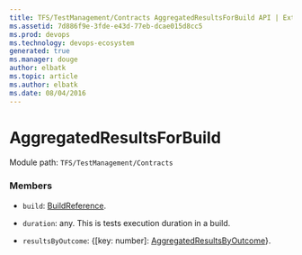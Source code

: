 ```yaml
---
title: TFS/TestManagement/Contracts AggregatedResultsForBuild API | Extensions for Visual Studio Team Services
ms.assetid: 7d886f9e-3fde-e43d-77eb-dcae015d8cc5
ms.prod: devops
ms.technology: devops-ecosystem
generated: true
ms.manager: douge
author: elbatk
ms.topic: article
ms.author: elbatk
ms.date: 08/04/2016
---
```


# AggregatedResultsForBuild

Module path: `TFS/TestManagement/Contracts`


### Members

* `build`: [BuildReference](../../../TFS/TestManagement/Contracts/BuildReference.md). 

* `duration`: any. This is tests execution duration in a build.

* `resultsByOutcome`: {[key: number]: [AggregatedResultsByOutcome](../../../TFS/TestManagement/Contracts/AggregatedResultsByOutcome.md)}. 

